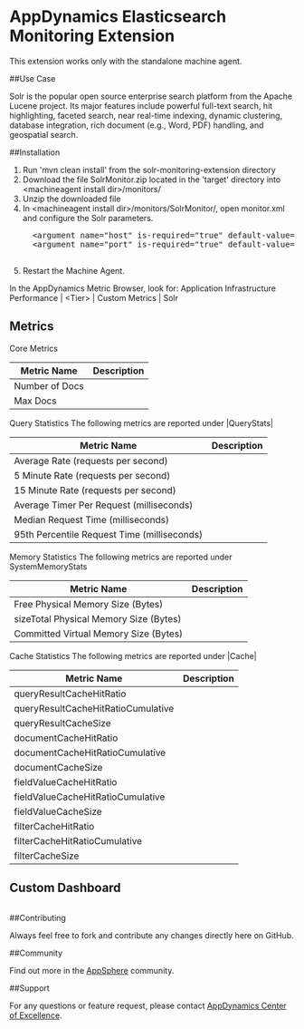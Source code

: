 # AppDynamics Elasticsearch Monitoring Extension

This extension works only with the standalone machine agent.

##Use Case

Solr is the popular open source enterprise search platform from the Apache Lucene project.
Its major features include powerful full-text search, hit highlighting, faceted search, near real-time indexing, dynamic clustering, database integration, rich document (e.g., Word, PDF) handling, and geospatial search.

##Installation

1. Run 'mvn clean install' from the solr-monitoring-extension directory
2. Download the file SolrMonitor.zip located in the 'target' directory into \<machineagent install dir\>/monitors/
3. Unzip the downloaded file
4. In \<machineagent install dir\>/monitors/SolrMonitor/, open monitor.xml and configure the Solr parameters.
     <pre>
     &lt;argument name="host" is-required="true" default-value="localhost" /&gt;
     &lt;argument name="port" is-required="true" default-value="8983" /&gt;
     </pre>
5. Restart the Machine Agent.

In the AppDynamics Metric Browser, look for: Application Infrastructure Performance  | \<Tier\> | Custom Metrics | Solr


## Metrics

Core Metrics

| Metric Name 			| Description |
|-------------------------------|-------------|
|Number of Docs			| |
|Max Docs			| |


Query Statistics
The following metrics are reported under |QueryStats|

| Metric Name 			| Description |
|-------------------------------|-------------|
|Average Rate (requests per second)| 	|
|5 Minute Rate (requests per second)		| |
|15 Minute Rate (requests per second)		| |
|Average Timer Per Request (milliseconds)	| |
|Median Request Time (milliseconds)		| |
|95th Percentile Request Time (milliseconds)	||

Memory Statistics
The following metrics are reported under SystemMemoryStats

| Metric Name 			| Description |
|-------------------------------|-------------|
|Free Physical Memory Size (Bytes)		| 	|
|sizeTotal Physical Memory Size (Bytes)			| |
|Committed Virtual Memory Size (Bytes)		| |

Cache Statistics
The following metrics are reported under |Cache|

| Metric Name 			| Description |
|-------------------------------|-------------|
|queryResultCacheHitRatio| 	|
|queryResultCacheHitRatioCumulative		| |
|queryResultCacheSize		| |
|documentCacheHitRatio	| |
|documentCacheHitRatioCumulative		| |
|documentCacheSize	||
|fieldValueCacheHitRatio| 	|
|fieldValueCacheHitRatioCumulative		| |
|fieldValueCacheSize		| |
|filterCacheHitRatio	| |
|filterCacheHitRatioCumulative		| |
|filterCacheSize	||

## Custom Dashboard
![]()

##Contributing

Always feel free to fork and contribute any changes directly here on GitHub.

##Community

Find out more in the [AppSphere]() community.

##Support

For any questions or feature request, please contact [AppDynamics Center of Excellence](mailto:ace-request@appdynamics.com).


